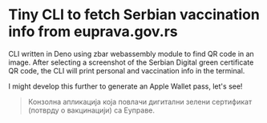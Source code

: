 # Tiny CLI to fetch Serbian vaccination info from euprava.gov.rs

CLI written in Deno using zbar webassembly module to find QR code in an image. After selecting a screenshot of the Serbian Digital green certificate QR code, the CLI will print personal and vaccination info in the terminal.

I might develop this further to generate an Apple Wallet pass, let's see!


> Конзолна апликација која повлачи дигитални зелени сертификат (потврду о вакцинацији) са Еуправе.